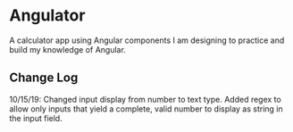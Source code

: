 # Angulator

A calculator app using Angular components I am designing to practice and build my knowledge of Angular. 

## Change Log
10/15/19: Changed input display from number to text type. Added regex to allow only inputs that yield a complete, valid number to display as string in the input field.
